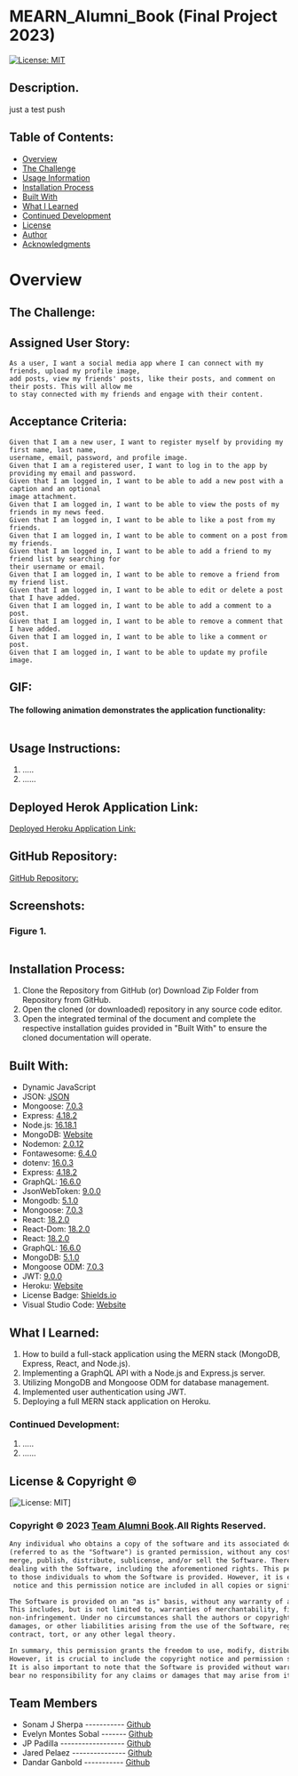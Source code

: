 # MEARN_Alumni_Book (Final Project 2023)

[![License: MIT](https://img.shields.io/badge/License-MIT-yellow.svg)](https://opensource.org/licenses/MIT)

## Description.

just a test push

## Table of Contents:
- [Overview](#Overview)
- [The Challenge](#The-Challenge)
- [Usage Information](#Usage-Information)
- [Installation Process](#Installation-Process)
- [Built With](#Built-With)
- [What I Learned](#What-I-Learned)
- [Continued Development](#Continued-Development)
- [License](#License)
- [Author](#Author)
- [Acknowledgments](#Acknowledgments)

# Overview

## The Challenge:


## Assigned User Story:
```
As a user, I want a social media app where I can connect with my friends, upload my profile image, 
add posts, view my friends' posts, like their posts, and comment on their posts. This will allow me
to stay connected with my friends and engage with their content.

```

## Acceptance Criteria:
```
Given that I am a new user, I want to register myself by providing my first name, last name, 
username, email, password, and profile image.
Given that I am a registered user, I want to log in to the app by providing my email and password.
Given that I am logged in, I want to be able to add a new post with a caption and an optional 
image attachment.
Given that I am logged in, I want to be able to view the posts of my friends in my news feed.
Given that I am logged in, I want to be able to like a post from my friends.
Given that I am logged in, I want to be able to comment on a post from my friends.
Given that I am logged in, I want to be able to add a friend to my friend list by searching for 
their username or email.
Given that I am logged in, I want to be able to remove a friend from my friend list.
Given that I am logged in, I want to be able to edit or delete a post that I have added.
Given that I am logged in, I want to be able to add a comment to a post.
Given that I am logged in, I want to be able to remove a comment that I have added.
Given that I am logged in, I want to be able to like a comment or post.
Given that I am logged in, I want to be able to update my profile image.
```

## GIF:
#### The following animation demonstrates the application functionality:
![]()

## Usage Instructions:
1. .....
2. ......

## Deployed Herok Application Link:
[Deployed Heroku Application Link:]()

## GitHub Repository:
[GitHub Repository:]()


## Screenshots:
### Figure 1. 
![]()


## Installation Process:
1. Clone the Repository from GitHub (or) Download Zip Folder from Repository from GitHub.
2. Open the cloned (or downloaded) repository in any source code editor.
3. Open the integrated terminal of the document and complete the respective installation guides provided in "Built With" to ensure the cloned documentation will operate.

## Built With:
- Dynamic JavaScript
- JSON: [JSON](https://www.npmjs.com/package/json)
- Mongoose: [7.0.3](https://www.npmjs.com/package/mongoose)
- Express: [4.18.2](https://www.npmjs.com/package/express)
- Node.js: [16.18.1](https://nodejs.org/en/blog/release/v16.18.1/)
- MongoDB: [Website](https://www.mongodb.com/)
- Nodemon: [2.0.12](https://www.npmjs.com/package/nodemon/v/2.0.12)
- Fontawesome: [6.4.0](https://www.npmjs.com/package/@fortawesome/)
- dotenv: [16.0.3](https://www.npmjs.com/package/dotenv)
- Express: [4.18.2](https://www.npmjs.com/package/express)
- GraphQL: [16.6.0](https://www.npmjs.com/package/graphql)
- JsonWebToken: [9.0.0](https://www.npmjs.com/package/jsonwebtoken)
- Mongodb: [5.1.0](https://www.npmjs.com/package/mongodb)
- Mongoose: [7.0.3](https://www.npmjs.com/package/mongoose)
- React: [18.2.0](https://www.npmjs.com/package/react)
- React-Dom: [18.2.0](https://www.npmjs.com/package/react-dom)
- React: [18.2.0](https://reactjs.org)
- GraphQL: [16.6.0](https://graphql.org)
- MongoDB: [5.1.0](https://www.mongodb.com)
- Mongoose ODM: [7.0.3](https://mongoosejs.com)
- JWT: [9.0.0](https://jwt.io)
- Heroku: [Website](https://www.heroku.com/platform)
- License Badge: [Shields.io](https://shields.io/)
- Visual Studio Code: [Website](https://code.visualstudio.com/)

## What I Learned:
1. How to build a full-stack application using the MERN stack (MongoDB, Express, React, and Node.js).
2. Implementing a GraphQL API with a Node.js and Express.js server.
3. Utilizing MongoDB and Mongoose ODM for database management.
4. Implemented user authentication using JWT.
5. Deploying a full MERN stack application on Heroku.

### Continued Development:
1. .....
2. ......

## License & Copyright ©
  
[![License: MIT](https://img.shields.io/badge/License-MIT-yellow.svg)]

### Copyright © 2023 [Team Alumni Book](https://github.com/sonam-git/MEARN_Alumni_Book).All Rights Reserved.
```md
Any individual who obtains a copy of the software and its associated documentation files 
(referred to as the "Software") is granted permission, without any cost, to use, copy, modify, 
merge, publish, distribute, sublicense, and/or sell the Software. There are no restrictions on 
dealing with the Software, including the aforementioned rights. This permission is also extended 
to those individuals to whom the Software is provided. However, it is essential that the copyright
 notice and this permission notice are included in all copies or significant portions of the Software.

The Software is provided on an "as is" basis, without any warranty of any kind, whether expressed or implied. 
This includes, but is not limited to, warranties of merchantability, fitness for a particular purpose, and 
non-infringement. Under no circumstances shall the authors or copyright holders be held liable for any claim, 
damages, or other liabilities arising from the use of the Software, regardless of whether it is an action of 
contract, tort, or any other legal theory.

In summary, this permission grants the freedom to use, modify, distribute, and sell the Software without charge. 
However, it is crucial to include the copyright notice and permission statement when distributing the Software. 
It is also important to note that the Software is provided without warranties, and the authors or copyright holders 
bear no responsibility for any claims or damages that may arise from its use.
```

## Team Members
* Sonam J Sherpa ----------- [Github](https://github.com/sonam-git)
* Evelyn Montes Sobal ------- [Github](https://github.com/EvelynMS1)
* JP Padilla ------------------ [Github](https://github.com/jayP308)
* Jared Pelaez  --------------- [Github](https://github.com/jaredpel)
* Dandar Ganbold -----------  [Github](https://github.com/Daganbold)


 